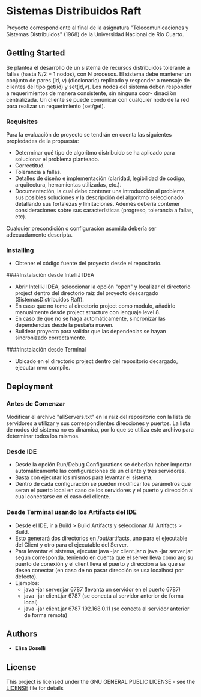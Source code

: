 # Sistemas Distribuidos Raft

Proyecto correspondiente al final de la asignatura "Telecomunicaciones y Sistemas Distribuidos" (1968) de la Universidad Nacional de Río Cuarto.

## Getting Started

Se plantea el desarrollo de un sistema de recursos distribuidos tolerante a fallas (hasta N/2 − 1 nodos), con N procesos.
El sistema debe mantener un conjunto de pares (id, v) (diccionario) replicado y responder a mensaje de clientes del tipo get(id) y set(id,v).
Los nodos del sistema deben responder a requerimientos de manera consistente, sin ninguna coor- dinaci ́on centralizada.
Un cliente se puede comunicar con cualquier nodo de la red para realizar un requerimiento (set/get).

### Requisites

Para la evaluación de proyecto se tendrán en cuenta las siguientes propiedades de la propuesta:

* Determinar qué tipo de algoritmo distribuido se ha aplicado para solucionar el problema planteado.
* Correctitud.
* Tolerancia a fallas.
* Detalles de diseño e implementación (claridad, legibilidad de codigo, arquitectura, herramientas utilizadas, etc.).
* Documentación, la cual debe contener una introducción al problema, sus posibles soluciones y la descripción del algoritmo seleccionado detallando sus fortalezas y limitaciones. Ademés debería contener consideraciones sobre sus características (progreso, tolerancia a fallas, etc).

Cualquier precondición o configuración asumida debería ser adecuadamente descripta.

### Installing
* Obtener el código fuente del proyecto desde el repositorio.

####Instalación desde IntelliJ IDEA
* Abrir IntelliJ IDEA, seleccionar la opción "open" y localizar el directorio project dentro del directorio raíz del proyecto descargado (SistemasDistribuidos Raft).
* En caso que no tome al directorio project como modulo, añadirlo manualmente desde project structure con lenguaje level 8.
* En caso de que no se haga automáticamente, sincronizar las dependencias desde la pestaña maven.
* Buildear proyecto para validar que las dependecias se hayan sincronizado correctamente.

####Instalación desde Terminal
* Ubicado en el directorio project dentro del repositorio decargado, ejecutar mvn compile.

## Deployment
### Antes de Comenzar
Modificar el archivo "allServers.txt" en la raiz del repositorio con la lista de servidores a utilizar y sus correspondientes direcciones y puertos.
La lista de nodos del sistema no es dinamica, por lo que se utiliza este archivo para determinar todos los mismos.

### Desde IDE
* Desde la opción Run/Debug Configurations se deberían haber importar automáticamente las configuraciones de un cliente y tres servidores.
* Basta con ejecutar los mismos para levantar el sistema.
* Dentro de cada configuración se pueden modificar los parámetros que seran el puerto local en caso de los servidores y el puerto y dirección al cual conectarse en el caso del cliente.

### Desde Terminal usando los Artifacts del IDE
* Desde el IDE, ir a Build > Build Artifacts y seleccionar All Artifacts > Build.
* Esto generará dos directorios en /out/artifacts, uno para el ejecutable del Client y otro para el ejecutable del Server.
* Para levantar el sistema, ejecutar java -jar client.jar o java -jar server.jar segun corresponda, teniendo en cuenta que el server lleva como arg su puerto de conexión y el client lleva el puerto y dirección a las que se desea conectar (en caso de no pasar dirección se usa localhost por defecto).
* Ejemplos:
  * java -jar server.jar 6787 (levanta un servidor en el puerto 6787)
  * java -jar client.jar 6787 (se conecta al servidor anterior de forma local)
  * java -jar client.jar 6787 192.168.0.11 (se conecta al servidor anterior de forma remota)

## Authors
* **Elisa Boselli** 

## License
This project is licensed under the GNU GENERAL PUBLIC LICENSE - see the [LICENSE](LICENSE) file for details
